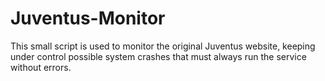 # Juventus-Monitor

This small script is used to monitor the original Juventus website, keeping under control possible system crashes that must always run the service without errors.
